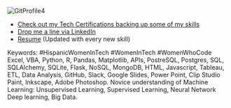 
![GitProfile4](https://github.com/vara-co/vara-co/assets/152572519/b5b6719d-64aa-4301-98f0-0c30556c2082)

- [Check out my Tech Certifications backing up some of my skills](https://github.com/vara-co/Tech-Certifications/tree/main)<br>
- [Drop me a line via LinkedIn](https://www.linkedin.com/in/laura-vara-co/)
- [Resume](https://github.com/vara-co/Tech-Certifications/blob/main/LMVS_DA_2024_yrs.pdf) (Updated with every new skill)

Keywords:
#HispanicWomenInTech #WomenInTech #WomenWhoCode 
Excel, VBA, Python, R, Pandas, Matplotlib, APIs, PostreSQL, Postgres, SQL, SQLAlchemy, SQLite, Flask, NoSQL, MongoDB, HTML, Javascript, Tableau, ETL, Data Analysis, GitHub, Slack, Google Slides, Power Point, Clip Studio Paint, Inkscape, Adobe Photoshop. 
Novice understanding of Machine Learning: Unsupervised Learning, Supervised Learning, Neural Network Deep learning, Big Data.
